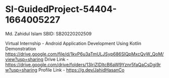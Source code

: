 # SI-GuidedProject-54404-1664005227

Md. Zahidul Islam
SBID: SB20220202509

Virtual Internship - Android Application Development Using Kotlin Demonstration 
https://drive.google.com/file/d/1kvP6u3aTmULJSyp686SlQpMxcQvW_QoM/view?usp=sharing
Drive Link - https://drive.google.com/drive/folders/13lriZlDltcB6aW9Yznr5faQaCsDgi9rw?usp=sharing
Profile Link - https://g.dev/JahidHasanCo
